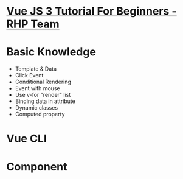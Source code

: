 # [Vue JS 3 Tutorial For Beginners - RHP Team](https://youtube.com/playlist?list=PLU4OBh9yHE94sZ3TPGt0QG_PIwrZ1QF6i)

# Basic Knowledge

- Template & Data
- Click Event
- Conditional Rendering
- Event with mouse
- Use v-for "render" list
- Binding data in attribute
- Dynamic classes
- Computed property

# Vue CLI

# Component

